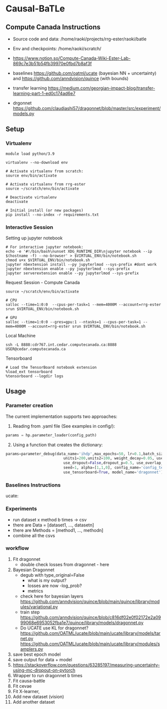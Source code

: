 # Causal-BaTLe


## Compute Canada Instructions

* Source code and data: /home/raoki/projects/rrg-ester/raoki/batle

* Env and checkpoints: /home/raoki/scratch/
* https://www.notion.so/Compute-Canada-Wiki-Ester-Lab-869c7e3b51b54fb39970e0fbd7b8af3f 
* baselines https://github.com/oatml/ucate (bayesian NN + uncertainty) and https://github.com/anndvision/quince (with bounds)
* transfer learning https://medium.com/georgian-impact-blog/transfer-learning-part-1-ed0c174ad6e7
* drgonnet https://github.com/claudiashi57/dragonnet/blob/master/src/experiment/models.py


## Setup

### Virtualenv 

```commandline
module load python/3.9

virtualenv --no-download env

# Activate virtualenv from scratch:
source env/bin/activate

# Activate virtualenv from rrg-ester
source ~/scratch/env/bin/activate

# Deactivate virtualenv 
deactivate

# Initial install (or new packages)
pip install --no-index -r requirements.txt
```

### Interactive Session

Setting up jupyter notebook
```commandline
# For interactive jupyter notebook:
echo -e '#!/bin/bash\nunset XDG_RUNTIME_DIR\njupyter notebook --ip $(hostname -f) --no-browser' > $VIRTUAL_ENV/bin/notebook.sh
chmod u+x $VIRTUAL_ENV/bin/notebook.sh
jupyter nbextension install --py jupyterlmod --sys-prefix #dont work
jupyter nbextension enable --py jupyterlmod --sys-prefix
jupyter serverextension enable --py jupyterlmod --sys-prefix
```

Request Session - Compute Canada
```commandline
source ~/scratch/env/bin/activate

# CPU
salloc --time=1:0:0  --cpus-per-task=1 --mem=4000M --account=rrg-ester srun $VIRTUAL_ENV/bin/notebook.sh

# GPU
salloc --time=1:0:0 --gres=gpu:1 --ntasks=1 --cpus-per-task=1 --mem=4000M --account=rrg-ester srun $VIRTUAL_ENV/bin/notebook.sh
```

Local Machine
```commandline
ssh -L 8888:cdr767.int.cedar.computecanada.ca:8888 USER@cedar.computecanada.ca
```

Tensorboard 
```commandline
# Load the TensorBoard notebook extension
%load_ext tensorboard
%tensorboard --logdir logs
```

## Usage

### Parameter creation
The current implementation supports two approaches: 
1) Reading from .yaml file (See examples in config/):
```python
params = hp.parameter_loader(config_path)
```

2) Using a function that creates the dictionary:
```python
params=parameter_debug(data_name='ihdp',max_epochs=50, lr=0.1,batch_size=50, 
                          units1=200,units2=100, weight_decay=0.05, use_validation=False,
                          use_dropout=False,dropout_p=0.5, use_overlap_knob=False,
                          seed=1, alpha=[1,1,0], config_name='config_test1', 
                          use_tensorboard=True, model_name='dragonnet')
```



### Baselines Instructions

ucate: 

### Experiments 

* run dataset x method b times -> csv
* there are Data = [dataset1, ..., datasetn]
* there are Methods = [method1, ..., methodn]
* combine all the csvs

### workflow
1) Fit dragonnet
   * double check losses from dragonnet - here
2) Bayesian Dragonnet 
   * degub with type_original=False
     * what is my output? 
     * losses are now -log_prob?
     * metrics 
   * check here for bayesian layers https://github.com/anndvision/quince/blob/main/quince/library/modules/variational.py
   * train step https://github.com/anndvision/quince/blob/c816df02e0f02172e2a0999068e6953052fba1e7/quince/library/models/dragonnet.py 
   * Do UCATE use KL for dragonnet?
https://github.com/OATML/ucate/blob/main/ucate/library/models/tarnet.py
https://github.com/OATML/ucate/blob/main/ucate/library/modules/samplers.py
3) save best epoch model 
4) save output for data + model
5) https://stackoverflow.com/questions/63285197/measuring-uncertainty-using-mc-dropout-on-pytorch
6) Wrapper to run dragonnet b times
8) Fit causa-battle 
9) Fit cevae 
10) Fit X-learner,
11) Add new dataset (vision)
12) Add another dataset